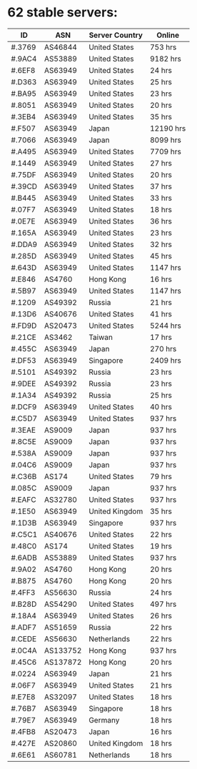 # 62 stable servers:

| ID | ASN | Server Country | Online |
| ------ | ------ | ------ | ------ |
| #.3769 | AS46844 | United States | 753 hrs |
| #.9AC4 | AS53889 | United States | 9182 hrs |
| #.6EF8 | AS63949 | United States | 24 hrs |
| #.D363 | AS63949 | United States | 25 hrs |
| #.BA95 | AS63949 | United States | 23 hrs |
| #.8051 | AS63949 | United States | 20 hrs |
| #.3EB4 | AS63949 | United States | 35 hrs |
| #.F507 | AS63949 | Japan | 12190 hrs |
| #.7066 | AS63949 | Japan | 8099 hrs |
| #.A495 | AS63949 | United States | 7709 hrs |
| #.1449 | AS63949 | United States | 27 hrs |
| #.75DF | AS63949 | United States | 20 hrs |
| #.39CD | AS63949 | United States | 37 hrs |
| #.B445 | AS63949 | United States | 33 hrs |
| #.07F7 | AS63949 | United States | 18 hrs |
| #.0E7E | AS63949 | United States | 36 hrs |
| #.165A | AS63949 | United States | 23 hrs |
| #.DDA9 | AS63949 | United States | 32 hrs |
| #.285D | AS63949 | United States | 45 hrs |
| #.643D | AS63949 | United States | 1147 hrs |
| #.E846 | AS4760 | Hong Kong | 16 hrs |
| #.5B97 | AS63949 | United States | 1147 hrs |
| #.1209 | AS49392 | Russia | 21 hrs |
| #.13D6 | AS40676 | United States | 41 hrs |
| #.FD9D | AS20473 | United States | 5244 hrs |
| #.21CE | AS3462 | Taiwan | 17 hrs |
| #.455C | AS63949 | Japan | 270 hrs |
| #.DF53 | AS63949 | Singapore | 2409 hrs |
| #.5101 | AS49392 | Russia | 23 hrs |
| #.9DEE | AS49392 | Russia | 23 hrs |
| #.1A34 | AS49392 | Russia | 25 hrs |
| #.DCF9 | AS63949 | United States | 40 hrs |
| #.C5D7 | AS63949 | United States | 937 hrs |
| #.3EAE | AS9009 | Japan | 937 hrs |
| #.8C5E | AS9009 | Japan | 937 hrs |
| #.538A | AS9009 | Japan | 937 hrs |
| #.04C6 | AS9009 | Japan | 937 hrs |
| #.C36B | AS174 | United States | 79 hrs |
| #.085C | AS9009 | Japan | 937 hrs |
| #.EAFC | AS32780 | United States | 937 hrs |
| #.1E50 | AS63949 | United Kingdom | 35 hrs |
| #.1D3B | AS63949 | Singapore | 937 hrs |
| #.C5C1 | AS40676 | United States | 22 hrs |
| #.48C0 | AS174 | United States | 19 hrs |
| #.6ADB | AS53889 | United States | 937 hrs |
| #.9A02 | AS4760 | Hong Kong | 20 hrs |
| #.B875 | AS4760 | Hong Kong | 20 hrs |
| #.4FF3 | AS56630 | Russia | 24 hrs |
| #.B28D | AS54290 | United States | 497 hrs |
| #.18A4 | AS63949 | United States | 26 hrs |
| #.ADF7 | AS51659 | Russia | 22 hrs |
| #.CEDE | AS56630 | Netherlands | 22 hrs |
| #.0C4A | AS133752 | Hong Kong | 937 hrs |
| #.45C6 | AS137872 | Hong Kong | 20 hrs |
| #.0224 | AS63949 | Japan | 21 hrs |
| #.06F7 | AS63949 | United States | 21 hrs |
| #.E7E8 | AS32097 | United States | 18 hrs |
| #.76B7 | AS63949 | Singapore | 18 hrs |
| #.79E7 | AS63949 | Germany | 18 hrs |
| #.4FB8 | AS20473 | Japan | 16 hrs |
| #.427E | AS20860 | United Kingdom | 18 hrs |
| #.6E61 | AS60781 | Netherlands | 18 hrs |

